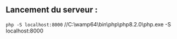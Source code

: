 ## Lancement du serveur :
`php -S localhost:8000`
//C:\wamp64\bin\php\php8.2.0\php.exe -S localhost:8000